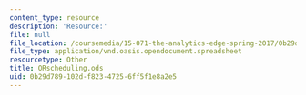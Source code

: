```yaml
---
content_type: resource
description: 'Resource:'
file: null
file_location: /coursemedia/15-071-the-analytics-edge-spring-2017/0b29d789102df82347256ff5f1e8a2e5_ORscheduling.ods
file_type: application/vnd.oasis.opendocument.spreadsheet
resourcetype: Other
title: ORscheduling.ods
uid: 0b29d789-102d-f823-4725-6ff5f1e8a2e5
---
```


